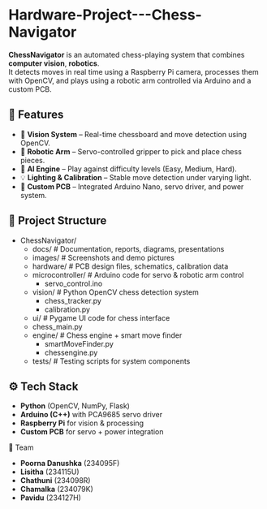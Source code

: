# Hardware-Project---Chess-Navigator
**ChessNavigator** is an automated chess-playing system that combines **computer vision**, **robotics**.  
It detects moves in real time using a Raspberry Pi camera, processes them with OpenCV, and plays using a robotic arm controlled via Arduino and a custom PCB.

## 🚀 Features
- 🎥 **Vision System** – Real-time chessboard and move detection using OpenCV.  
- 🤖 **Robotic Arm** – Servo-controlled gripper to pick and place chess pieces.  
- 🧠 **AI Engine** – Play against difficulty levels (Easy, Medium, Hard).  
- 💡 **Lighting & Calibration** – Stable move detection under varying light.  
- 🔌 **Custom PCB** – Integrated Arduino Nano, servo driver, and power system.  

## 📂 Project Structure

- ChessNavigator/
  -   docs/                # Documentation, reports, diagrams, presentations
    -  images/          # Screenshots and demo pictures
    - hardware/            # PCB design files, schematics, calibration data
   -  microcontroller/     # Arduino code for servo & robotic arm control
       -  servo_control.ino
    - vision/              # Python OpenCV chess detection system
      -   chess_tracker.py
       -  calibration.py
  -   ui/                  # Pygame UI code for chess interface
    -  chess_main.py
    - engine/              # Chess engine + smart move finder
      -   smartMoveFinder.py
        - chessengine.py
    - tests/               # Testing scripts for system components


## ⚙️ Tech Stack
- **Python** (OpenCV, NumPy, Flask)  
- **Arduino (C++)** with PCA9685 servo driver  
- **Raspberry Pi** for vision & processing  
- **Custom PCB** for servo + power integration  


👥 Team

- **Poorna Danushka** (234095F)
- **Lisitha** (234115U)
- **Chathuni** (234098R)
- **Chamalka** (234079K)
- **Pavidu** (234127H)
